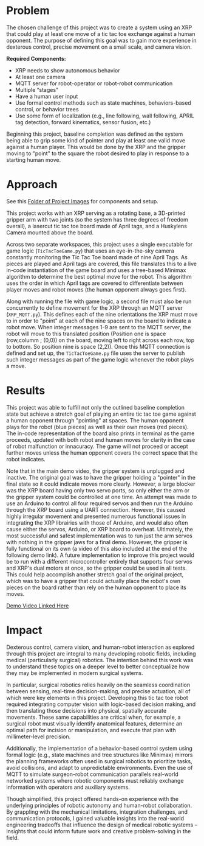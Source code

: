 # Problem

The chosen challenge of this project was to create a system using an XRP that could play at least one move of a tic tac toe exchange against a human opponent. 
The purpose of defining this goal was to gain more experience in dexterous control, precise movement on a small scale, and camera vision. 

**Required Components:**

- XRP needs to show autonomous behavior
- At least one camera
- MQTT server for robot-operator or robot-robot communication
- Multiple “stages”
- Have a human user input
- Use formal control methods such as state machines, behaviors-based control, or behavior trees
- Use some form of localization (e.g., line following, wall following, APRIL tag detection, forward kinematics, sensor fusion, etc.)

Beginning this project, baseline completion was defined as the system being able to grip some kind of pointer and play at least one valid move against a human player. This would be done by the XRP and the gripper moving to "point" to the square the robot desired to play in response to a starting human move.

# Approach

See this [Folder of Project Images](https://drive.google.com/drive/folders/1O4_QI9AdfXaA_f8W-MEcr27GEszFtbWz?usp=drive_link) for components and setup. 

This project works with an XRP serving as a rotating base, a 3D-printed gripper arm with two joints (so the system has three degrees of freedom overall), a lasercut tic tac toe board made of April tags, and a Huskylens Camera mounted above the board. 

Across two separate workspaces, this project uses a single executable for game logic (`TicTacToeGame.py`) that uses an eye-in-the-sky camera constantly monitoring the Tic Tac Toe board made of nine April Tags. As pieces are played and April tags are covered, this file translates this to a live in-code instantiation of the game board and uses a tree-based Minimax algorithm to determine the best optimal move for the robot. This algorithm uses the order in which April tags are covered to differentiate between player moves and robot moves (the human opponent always goes first). 

Along with running the file with game logic, a second file must also be run concurrently to define movement for the XRP through an MQTT server (`XRP_MQTT.py`). This defines each of the nine orientations the XRP must move to in order to "point" at each of the nine spaces on the board to indicate a robot move. When integer messages 1-9 are sent to the MQTT server, the robot will move to this translated position (Position one is space (row,columm ; (0,0)) on the board, moving left to right across each row, top to bottom. So position nine is space (2,2)). Once this MQTT connection is defined and set up, the `TicTacToeGame.py` file uses the server to publish such integer messages as part of the game logic whenever the robot plays a move. 

# Results

This project was able to fulfill not only the outlined baseline completion state but achieve a stretch goal of playing an entire tic tac toe game against a human opponent through "pointing" at spaces. The human opponent plays for the robot (blue pieces) as well as their own moves (red pieces). The in-code representation of the board also prints in terminal as the game proceeds, updated with both robot and human moves for clarity in the case of robot malfunction or innacuracy. The game will not proceed or accept further moves unless the human opponent covers the correct space that the robot indicates. 

Note that in the main demo video, the gripper system is unplugged and inactive. The original goal was to have the gripper holding a "pointer" in the final state so it could indicate moves more clearly. However, a large blocker was the XRP board having only two servo ports, so only either the arm or the gripper system could be controlled at one time. An attempt was made to use an Arduino to control all four required servos and then run the Arduino through the XRP board using a UART connection. However, this caused highly irregular movement and presented numerous functional issues in integrating the XRP librairies with those of Arduino, and would also often cause either the servos, Arduino, or XRP board to overheat. Ultimately, the most successful and safest implementation was to run just the arm servos with nothing in the gripper jaws for a final demo. However, the gripper is fully functional on its own (a video of this also included at the end of the following demo link). A future implementation to improve this project would be to run with a different microcontroller entirely that supports four servos and XRP's dual motors at once, so the gripper could be used in all tests. This could help accomplish another stretch goal of the original project, which was to have a gripper that could actually place the robot's own pieces on the board rather than rely on the human opponent to place its moves.

[Demo Video Linked Here](https://youtu.be/_sDs2gQzWTI)

# Impact

Dexterous control, camera vision, and human-robot interaction as explored through this project are integral to many developing robotic fields, including medical (particularly surgical) robotics. The intention behind this work was to understand these topics on a deeper level to better conceptualize how they may be implemented in modern surgical systems.

In particular, surgical robotics relies heavily on the seamless coordination between sensing, real-time decision-making, and precise actuation, all of which were key elements in this project. Developing this tic tac toe robot required integrating computer vision with logic-based decision making, and then translating those decisions into physical, spatially accurate movements. These same capabilities are critical when, for example, a surgical robot must visually identify anatomical features, determine an optimal path for incision or manipulation, and execute that plan with millimeter-level precision.

Additionally, the implementation of a behavior-based control system using formal logic (e.g., state machines and tree structures like Minimax) mirrors the planning frameworks often used in surgical robotics to prioritize tasks, avoid collisions, and adapt to unpredictable environments. Even the use of MQTT to simulate surgeon-robot communication parallels real-world networked systems where robotic components must reliably exchange information with operators and auxiliary systems.

Though simplified, this project offered hands-on experience with the underlying principles of robotic autonomy and human-robot collaboration. By grappling with the mechanical limitations, integration challenges, and communication protocols, I gained valuable insights into the real-world engineering tradeoffs that influence the design of medical robotic systems – insights that could inform future work and creative problem-solving in the field.


